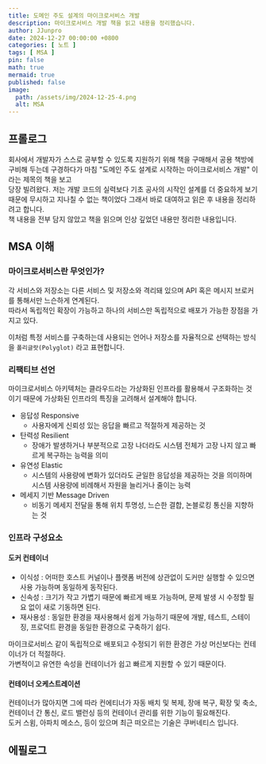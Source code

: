 ```yaml
---
title: 도메인 주도 설계의 마이크로서비스 개발
description: 마이크로서비스 개발 책을 읽고 내용을 정리했습니다.
author: JJunpro
date: 2024-12-27 00:00:00 +0800
categories: [ 노트 ]
tags: [ MSA ]
pin: false
math: true
mermaid: true
published: false
image:
  path: /assets/img/2024-12-25-4.png
  alt: MSA  
---
```


## 프롤로그

회사에서 개발자가 스스로 공부할 수 있도록 지원하기 위해 책을 구매해서 공용 책방에 구비해 두는데 구경하다가 마침 "도메인 주도 설계로 시작하는 마이크로서비스 개발" 이라는 제목의 책을 보고  
당장 빌려왔다. 저는 개발 코드의 실력보다 기초 공사의 시작인 설계를 더 중요하게 보기 때문에 무시하고 지나칠 수 없는 책이었다 그래서 바로 대여하고 읽은 후 내용을 정리하려고 합니다.  
책 내용을 전부 담지 않았고 책을 읽으며 인상 깊었던 내용만 정리한 내용입니다.

## MSA 이해

### 마이크로서비스란 무엇인가?

각 서비스와 저장소는 다른 서비스 및 저장소와 격리돼 있으며 API 혹은 메시지 브로커를 통해서만 느슨하게 연계된다.  
따라서 독립적인 확장이 가능하고 하나의 서비스만 독립적으로 배포가 가능한 장점을 가지고 있다.  

이처럼 특정 서비스를 구축하는데 사용되는 언어나 저장소를 자율적으로 선택하는 방식을 `폴리글랏(Polyglot)` 라고 표현합니다.

### 리팩티브 선언

마이크로서비스 아키텍처는 클라우드라는 가상화된 인프라를 활용해서 구조화하는 것이기 때문에 가상화된 인프라의 특징을 고려해서 설계해야 합니다.  

- 응답성 Responsive
  - 사용자에게 신뢰성 있는 응답을 빠르고 적절하게 제공하는 것
- 탄력성 Resilient
  - 장애가 발생하거나 부분적으로 고장 나더라도 시스템 전체가 고장 나지 않고 빠르게 복구하는 능력을 의미
- 유연성 Elastic
  - 시스템의 사용량에 변화가 있더라도 균일한 응답성을 제공하는 것을 의미하며 시스템 사용량에 비례해서 자원을 늘리거나 줄이는 능력
- 메세지 기반 Message Driven
  - 비동기 메세지 전달을 통해 위치 투명성, 느슨한 결합, 논블로킹 통신을 지향하는 것

### 인프라 구성요소

#### 도커 컨테이너

- 이식성 : 어떠한 호스트 커널이나 플랫폼 버전에 상관없이 도커만 실행할 수 있으면 사용 가능하며 동일하게 동작된다.
- 신속성 : 크기가 작고 가볍기 때문에 빠르게 배포 가능하며, 문제 발생 시 수정할 필요 없이 새로 기동하면 된다.
- 재사용성 : 동일한 환경을 재사용해서 쉽게 가능하기 때문에 개발, 테스트, 스테이징, 프로덕트 환경을 동일한 환경으로 구축하기 쉽다.

마이크로서비스 같이 독립적으로 배포되고 수정되기 위한 환경은 가상 머신보다는 컨테이너가 더 적절하다.    
가변적이고 유연한 속성을 컨테이너가 쉽고 빠르게 지원할 수 있기 때문이다.

#### 컨테이너 오케스트레이션

컨테이너가 많아지면 그에 따라 컨에티너가 자동 배치 및 복제, 장애 복구, 확장 및 축소, 컨테이너 간 통신, 로드 밸런싱 등의 컨테이너 관리를 위한 기능이 필요해진다.  
도커 스윔, 아파치 메소스, 등이 있으며 최근 떠오르는 기술은 쿠버네티스 입니다.

## 에필로그

